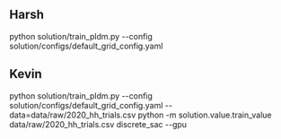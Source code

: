 ## Harsh

python solution/train_pldm.py --config solution/configs/default_grid_config.yaml

## Kevin

python solution/train_pldm.py --config solution/configs/default_grid_config.yaml --data=data/raw/2020_hh_trials.csv
python -m solution.value.train_value data/raw/2020_hh_trials.csv discrete_sac --gpu